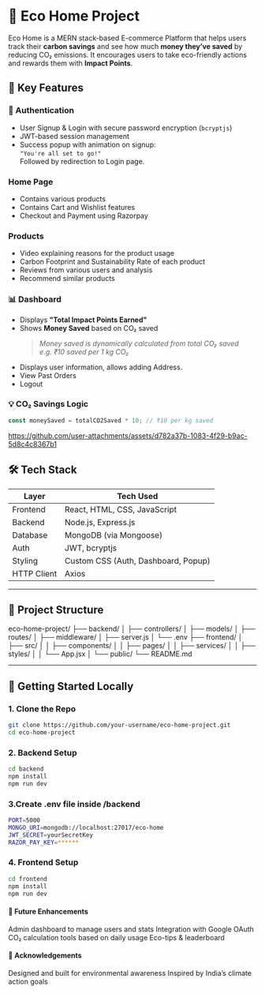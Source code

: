 # 🌿 Eco Home Project

Eco Home is a MERN stack-based E-commerce Platform that helps users track their **carbon savings** and see how much **money they’ve saved** by reducing CO₂ emissions. It encourages users to take eco-friendly actions and rewards them with **Impact Points**.
## 🚀 Key Features

### 🔐 Authentication
- User Signup & Login with secure password encryption (`bcryptjs`)
- JWT-based session management
- Success popup with animation on signup:  
  `"You're all set to go!"`  
  Followed by redirection to Login page.

### Home Page
- Contains various products
- Contains Cart and Wishlist features
- Checkout and Payment using Razorpay

### Products
- Video explaining reasons for the product usage
- Carbon Footprint and Sustainability Rate of each product
- Reviews from various users and analysis
- Recommend similar products

### 📊 Dashboard
- Displays **"Total Impact Points Earned"**
- Shows **Money Saved** based on CO₂ saved
  > _Money saved is dynamically calculated from total CO₂ saved_  
  _e.g. ₹10 saved per 1 kg CO₂_
- Displays user information, allows adding Address.
- View Past Orders
- Logout


### 💡 CO₂ Savings Logic
```js
const moneySaved = totalCO2Saved * 10; // ₹10 per kg saved
```
https://github.com/user-attachments/assets/d782a37b-1083-4f29-b9ac-5d8c4c8367b1

## 🛠 Tech Stack

| Layer        | Tech Used                           |
| ------------ | ----------------------------------- |
| Frontend     | React, HTML, CSS, JavaScript        |
| Backend      | Node.js, Express.js                 |
| Database     | MongoDB (via Mongoose)              |
| Auth         | JWT, bcryptjs                       |
| Styling      | Custom CSS (Auth, Dashboard, Popup) |
| HTTP Client  | Axios                               |

---

## 🔧 Project Structure
eco-home-project/
├── backend/
│ ├── controllers/
│ ├── models/
│ ├── routes/
│ ├── middleware/
│ ├── server.js
│ └── .env
├── frontend/
│ ├── src/
│ │ ├── components/
│ │ ├── pages/
│ │ ├── services/
│ │ ├── styles/
│ │ └── App.jsx
│ └── public/
└── README.md


---

## 🧪 Getting Started Locally

### 1. Clone the Repo

```bash
git clone https://github.com/your-username/eco-home-project.git
cd eco-home-project
```
### 2. Backend Setup
```bash
cd backend
npm install
npm run dev
```
### 3.Create .env file inside /backend
```bash
PORT=5000
MONGO_URI=mongodb://localhost:27017/eco-home
JWT_SECRET=yourSecretKey
RAZOR_PAY_KEY=******
```
### 4. Frontend Setup
```bash 
cd frontend
npm install
npm run dev
```

#### 📌 Future Enhancements

Admin dashboard to manage users and stats
Integration with Google OAuth
CO₂ calculation tools based on daily usage
Eco-tips & leaderboard

#### 🙌 Acknowledgements

Designed and built for environmental awareness
Inspired by India’s climate action goals


